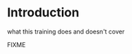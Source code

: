 # Introduction

<p class="subtitle" markdown="1">what this training does and doesn't cover</p>

FIXME
